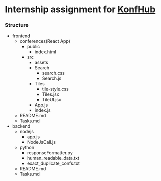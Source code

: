 # Internship assignment for [KonfHub](https://konfhub.com)

### Structure

- frontend
    - conferences(React App)
        - public
            - index.html
        - src
            - assets
            - Search
                - search.css
                - Search.js
            - Tiles
                - tile-style.css
                - Tiles.jsx
                - TileUI.jsx
            - App.js
            - index.js
    - README.md
    - Tasks.md
- backend
    - nodejs
        - app.js
        - NodeJsCall.js
    - python
        - responseFormatter.py
        - human_readable_data.txt
        - exact_duplicate_confs.txt
    - README.md
    - Tasks.md